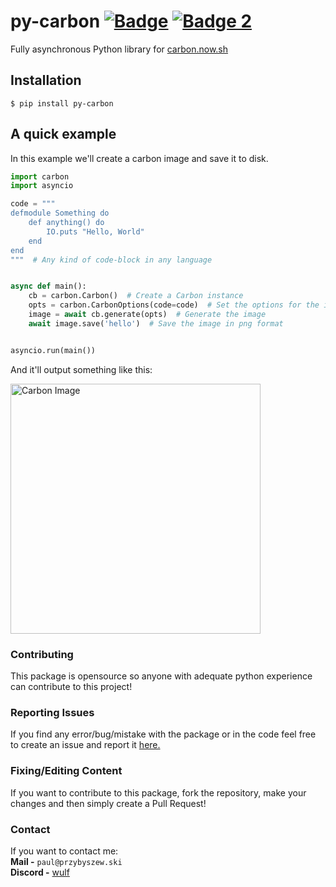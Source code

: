 # py-carbon [![Badge](https://img.shields.io/pypi/v/py-carbon?color=3776AB&logo=python&style=for-the-badge)](https://pypi.org/project/py-carbon/)  [![Badge 2](https://img.shields.io/pypi/dm/py-carbon?color=3776AB&logo=python&style=for-the-badge)](https://pypi.org/project/py-carbon/)
Fully asynchronous Python library for [carbon.now.sh](https://carbon.now.sh)

## Installation
```
$ pip install py-carbon
```

## A quick example
In this example we'll create a carbon image and save it to disk.
```py
import carbon
import asyncio

code = """
defmodule Something do
    def anything() do
        IO.puts "Hello, World"
    end
end
"""  # Any kind of code-block in any language


async def main():
    cb = carbon.Carbon()  # Create a Carbon instance
    opts = carbon.CarbonOptions(code=code)  # Set the options for the image
    image = await cb.generate(opts)  # Generate the image
    await image.save('hello')  # Save the image in png format


asyncio.run(main())
```

And it'll output something like this:  
  
<img src="https://github.com/itsmewulf/py-carbon/blob/main/examples/something-script.png?raw=true" alt="Carbon Image" width="400"/>

### Contributing
This package is opensource so anyone with adequate python experience can contribute to this project!

### Reporting Issues
If you find any error/bug/mistake with the package or in the code feel free to create an issue and report
it [here.](https://github.com/itsmewulf/py-carbon/issues)

### Fixing/Editing Content
If you want to contribute to this package, fork the repository, make your changes and then simply create a Pull Request!

### Contact
If you want to contact me:  
**Mail -** ```paul@przybyszew.ski```  
**Discord -** [wulf](https://dsc.bio/wulf)
